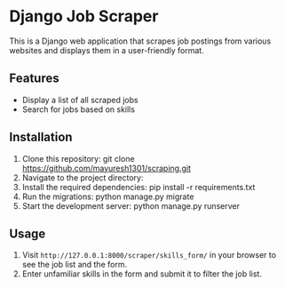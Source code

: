 # Django Job Scraper

This is a Django web application that scrapes job postings from various websites and displays them in a user-friendly format.

## Features

- Display a list of all scraped jobs
- Search for jobs based on skills

## Installation

1. Clone this repository:
   git clone https://github.com/mayuresh1301/scraping.git
2. Navigate to the project directory:
3. Install the required dependencies:
   pip install -r requirements.txt
4. Run the migrations:
   python manage.py migrate
5. Start the development server:
   python manage.py runserver

## Usage

1. Visit `http://127.0.0.1:8000/scraper/skills_form/` in your browser to see the job list and the form.
2. Enter unfamiliar skills in the form and submit it to filter the job list.
